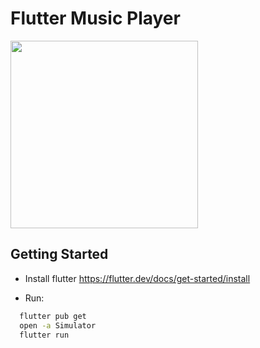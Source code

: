 # Flutter Music Player

<img src="https://i.imgur.com/pxhiRLo.png" width="300">

## Getting Started
 
- Install flutter https://flutter.dev/docs/get-started/install

- Run:
```bash
  flutter pub get
  open -a Simulator
  flutter run
```
